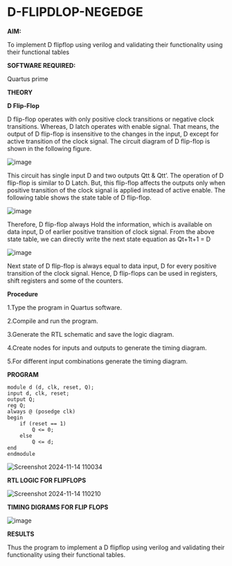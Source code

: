 # D-FLIPDLOP-NEGEDGE

**AIM:**

To implement  D flipflop using verilog and validating their functionality using their functional tables

**SOFTWARE REQUIRED:**

Quartus prime

**THEORY**

**D Flip-Flop**

D flip-flop operates with only positive clock transitions or negative clock transitions. Whereas, D latch operates with enable signal. That means, the output of D flip-flop is insensitive to the changes in the input, D except for active transition of the clock signal. The circuit diagram of D flip-flop is shown in the following figure.

![image](https://github.com/naavaneetha/D-FLIPDLOP-NEGEDGE/assets/154305477/48c81fe8-bc3f-40e7-95e2-519fc155ad51)

This circuit has single input D and two outputs Qtt & Qtt’. The operation of D flip-flop is similar to D Latch. But, this flip-flop affects the outputs only when positive transition of the clock signal is applied instead of active enable. The following table shows the state table of D flip-flop.

![image](https://github.com/naavaneetha/D-FLIPDLOP-NEGEDGE/assets/154305477/e5f3fda7-68ec-4a3a-a0a4-cf6f9cc4ab55)

Therefore, D flip-flop always Hold the information, which is available on data input, D of earlier positive transition of clock signal. From the above state table, we can directly write the next state equation as Qt+1t+1 = D

![image](https://github.com/naavaneetha/D-FLIPDLOP-NEGEDGE/assets/154305477/8592c0d8-2917-4142-91b9-d6c30dd891d2)

Next state of D flip-flop is always equal to data input, D for every positive transition of the clock signal. Hence, D flip-flops can be used in registers, shift registers and some of the counters.

**Procedure**

1.Type the program in Quartus software.

2.Compile and run the program.

3.Generate the RTL schematic and save the logic diagram.

4.Create nodes for inputs and outputs to generate the timing diagram.

5.For different input combinations generate the timing diagram.

**PROGRAM**

```
module d (d, clk, reset, Q);
input d, clk, reset;
output Q;
reg Q;
always @ (posedge clk)
begin 
	if (reset == 1)
		Q <= 0;
	else	
		Q <= d;
end
endmodule

```

![Screenshot 2024-11-14 110034](https://github.com/user-attachments/assets/746ae9eb-572c-45a0-bc7b-dd227da7f1b3)

**RTL LOGIC FOR FLIPFLOPS**

![Screenshot 2024-11-14 110210](https://github.com/user-attachments/assets/22883d05-223a-45d3-858f-4a9cdee6e5bc)

**TIMING DIGRAMS FOR FLIP FLOPS**

![image](https://github.com/user-attachments/assets/44da63c0-2aa3-4258-9e8c-8b50aaee13e4)

**RESULTS**

Thus the program to implement a D flipflop using verilog and validating their functionality using their functional tables.

